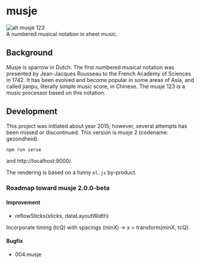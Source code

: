 # musje
![alt musje 123](https://github.com/malcomwu/musje/blob/master/dist/assets/musje123-64x64.jpg)
<br>
A numbered musical notation in sheet music.

## Background
Musje is sparrow in Dutch. The first numbered musical notation was
presented by Jean-Jacques Rousseau to the French Academy of
Sciences in 1742. It has been evolved and become popular in some
areas of Asia, and called jianpu, literally simple music score, in Chinese.
The musje 123 is a music processor based on this notation.

## Development
This project was initiated about year 2015; however, several attempts
has been missed or discontinued.
This version is musje 2 (codename: gezondheid).

```sh
npm run serve
```

and http://localhost:9000/.

The rendering is based on a funny `el.js` by-product.


### Roadmap toward musje 2.0.0-beta

#### Improvement

- reflowSticks(sticks, dataLayoutWidth)

Incorporate timing (tcQ) with spacings (minX) -> x = transform(minX, tcQ).

#### Bugfix

- 004.musje
